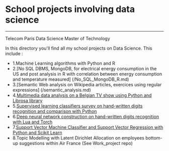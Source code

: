 # School projects involving data science
-----------------
Telecom Paris Data Science Master of Technology

In this directory you'll find all my school projects on Data Science. This include :
- 1.Machine Learning algorithms with Python and R
- 2.[No SQL DBMS, MongoDB, for electrical energy consumption in the US and post analysis in R with correlation between energy consumption and temperature measured] (/No_SQL_MongoDB_R.md) 
- 3.[Semantic Web analysis on Wikipedia articles, exercices using regular expressions] (/semantic_analysis.md) 
- 4.[Multimedia data analysis on a Belgian TV show using Python and Librosa library](TP_Donnees_multimedia.ipynb)
- 5.[Supervised learning classifiers survey on hand-written digits recognition and comparison with Python](/CES2016_TP_multimédia_SGGDASMMFv2.ipynb)
- 6.[Deep neural network construction on hand-written digits recognition with Lua and Torch](/train_mnist.lua)
- 7.[Support Vector Machine Classifier and Support Vector Regression with Python and Scikit Learn](/TP_SVM_MMF.ipynb)
- 8.Topic Modelling with Latent Dirichlet Allocation on employees bottom-up suggestions within Air France (See Work_project repo)
